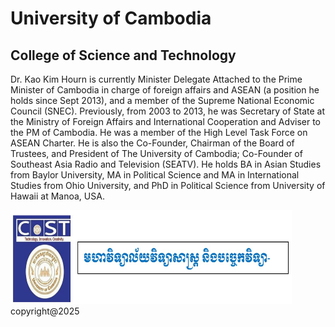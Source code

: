 <!DOCTYPE html>
<html>
<head>
  <title>University of Cambodia</title>
</head>
<body>
  <h1>University of Cambodia</h1>
  <h2>College of Science and Technology</h2>
  <p>
Dr. Kao Kim Hourn is currently Minister Delegate Attached to the Prime Minister of Cambodia in charge of foreign affairs and ASEAN (a position he holds since Sept 2013), and a member of the Supreme National Economic Council (SNEC). Previously, from 2003 to 2013, he was Secretary of State at the Ministry of Foreign Affairs and International Cooperation and Adviser to the PM of Cambodia. He was a member of the High Level Task Force on ASEAN Charter. He is also the Co-Founder, Chairman of the Board of Trustees, and President of The University of Cambodia; Co-Founder of Southeast Asia Radio and Television (SEATV). He holds BA in Asian Studies from Baylor University, MA in Political Science and MA in International Studies from Ohio University, and PhD in Political Science from University of Hawaii at Manoa, USA.
  </p>
  <img src="cost.jpg" alt="UC logo" width="450" height="150">
</body>
</html>
<footer> copyright@2025 </footer>
